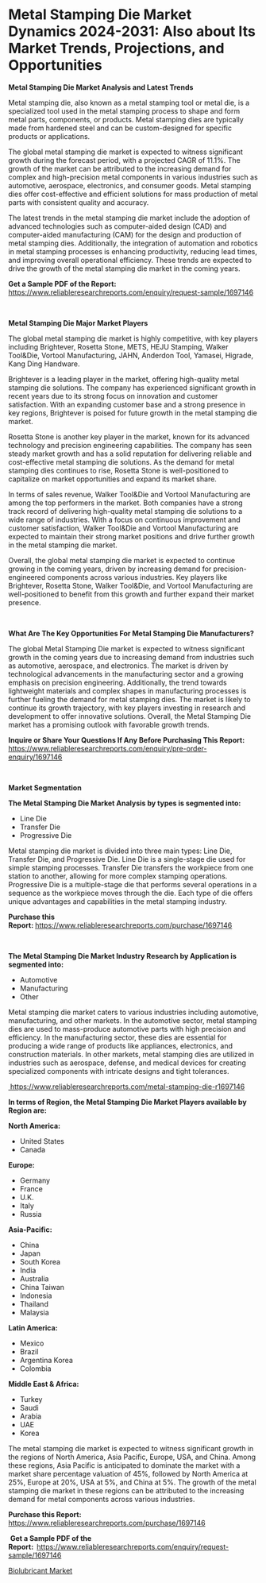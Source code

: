 <p><h1>Metal Stamping Die Market Dynamics 2024-2031: Also about Its Market Trends, Projections, and Opportunities</h1></p><p><strong>Metal Stamping Die Market Analysis and Latest Trends</strong></p>
<p><p>Metal stamping die, also known as a metal stamping tool or metal die, is a specialized tool used in the metal stamping process to shape and form metal parts, components, or products. Metal stamping dies are typically made from hardened steel and can be custom-designed for specific products or applications.</p><p>The global metal stamping die market is expected to witness significant growth during the forecast period, with a projected CAGR of 11.1%. The growth of the market can be attributed to the increasing demand for complex and high-precision metal components in various industries such as automotive, aerospace, electronics, and consumer goods. Metal stamping dies offer cost-effective and efficient solutions for mass production of metal parts with consistent quality and accuracy.</p><p>The latest trends in the metal stamping die market include the adoption of advanced technologies such as computer-aided design (CAD) and computer-aided manufacturing (CAM) for the design and production of metal stamping dies. Additionally, the integration of automation and robotics in metal stamping processes is enhancing productivity, reducing lead times, and improving overall operational efficiency. These trends are expected to drive the growth of the metal stamping die market in the coming years.</p></p>
<p><strong>Get a Sample PDF of the Report:&nbsp;</strong> <a href="https://www.reliableresearchreports.com/enquiry/request-sample/1697146">https://www.reliableresearchreports.com/enquiry/request-sample/1697146</a></p>
<p>&nbsp;</p>
<p><strong>Metal Stamping Die Major Market Players</strong></p>
<p><p>The global metal stamping die market is highly competitive, with key players including Brightever, Rosetta Stone, METS, HEJU Stamping, Walker Tool&Die, Vortool Manufacturing, JAHN, Anderdon Tool, Yamasei, Higrade, Kang Ding Handware. </p><p>Brightever is a leading player in the market, offering high-quality metal stamping die solutions. The company has experienced significant growth in recent years due to its strong focus on innovation and customer satisfaction. With an expanding customer base and a strong presence in key regions, Brightever is poised for future growth in the metal stamping die market.</p><p>Rosetta Stone is another key player in the market, known for its advanced technology and precision engineering capabilities. The company has seen steady market growth and has a solid reputation for delivering reliable and cost-effective metal stamping die solutions. As the demand for metal stamping dies continues to rise, Rosetta Stone is well-positioned to capitalize on market opportunities and expand its market share.</p><p>In terms of sales revenue, Walker Tool&Die and Vortool Manufacturing are among the top performers in the market. Both companies have a strong track record of delivering high-quality metal stamping die solutions to a wide range of industries. With a focus on continuous improvement and customer satisfaction, Walker Tool&Die and Vortool Manufacturing are expected to maintain their strong market positions and drive further growth in the metal stamping die market.</p><p>Overall, the global metal stamping die market is expected to continue growing in the coming years, driven by increasing demand for precision-engineered components across various industries. Key players like Brightever, Rosetta Stone, Walker Tool&Die, and Vortool Manufacturing are well-positioned to benefit from this growth and further expand their market presence.</p></p>
<p>&nbsp;</p>
<p><strong>What Are The Key Opportunities For Metal Stamping Die Manufacturers?</strong></p>
<p><p>The global Metal Stamping Die market is expected to witness significant growth in the coming years due to increasing demand from industries such as automotive, aerospace, and electronics. The market is driven by technological advancements in the manufacturing sector and a growing emphasis on precision engineering. Additionally, the trend towards lightweight materials and complex shapes in manufacturing processes is further fueling the demand for metal stamping dies. The market is likely to continue its growth trajectory, with key players investing in research and development to offer innovative solutions. Overall, the Metal Stamping Die market has a promising outlook with favorable growth trends.</p></p>
<p><strong>Inquire or Share Your Questions If Any Before Purchasing This Report:</strong> <a href="https://www.reliableresearchreports.com/enquiry/pre-order-enquiry/1697146">https://www.reliableresearchreports.com/enquiry/pre-order-enquiry/1697146</a></p>
<p>&nbsp;</p>
<p><strong>Market Segmentation</strong></p>
<p><strong>The Metal Stamping Die Market Analysis by types is segmented into:</strong></p>
<p><ul><li>Line Die</li><li>Transfer Die</li><li>Progressive Die</li></ul></p>
<p><p>Metal stamping die market is divided into three main types: Line Die, Transfer Die, and Progressive Die. Line Die is a single-stage die used for simple stamping processes. Transfer Die transfers the workpiece from one station to another, allowing for more complex stamping operations. Progressive Die is a multiple-stage die that performs several operations in a sequence as the workpiece moves through the die. Each type of die offers unique advantages and capabilities in the metal stamping industry.</p></p>
<p><strong>Purchase this Report:&nbsp;</strong><a href="https://www.reliableresearchreports.com/purchase/1697146">https://www.reliableresearchreports.com/purchase/1697146</a></p>
<p>&nbsp;</p>
<p><strong>The Metal Stamping Die Market Industry Research by Application is segmented into:</strong></p>
<p><ul><li>Automotive</li><li>Manufacturing</li><li>Other</li></ul></p>
<p><p>Metal stamping die market caters to various industries including automotive, manufacturing, and other markets. In the automotive sector, metal stamping dies are used to mass-produce automotive parts with high precision and efficiency. In the manufacturing sector, these dies are essential for producing a wide range of products like appliances, electronics, and construction materials. In other markets, metal stamping dies are utilized in industries such as aerospace, defense, and medical devices for creating specialized components with intricate designs and tight tolerances.</p></p>
<p><a href="https://www.reliableresearchreports.com/metal-stamping-die-r1697146">&nbsp;https://www.reliableresearchreports.com/metal-stamping-die-r1697146</a></p>
<p><strong>In terms of Region, the Metal Stamping Die Market Players available by Region are:</strong></p>
<p>
    <p> <strong> North America: </strong>
        <ul>
            <li>United States</li>
            <li>Canada</li>
        </ul>
        </p> 
    <p> <strong> Europe: </strong>
        <ul>
            <li>Germany</li>
            <li>France</li>
            <li>U.K.</li>
            <li>Italy</li>
            <li>Russia</li>
        </ul>
        </p> 
    <p> <strong> Asia-Pacific: </strong>
        <ul>
            <li>China</li>
            <li>Japan</li>
            <li>South Korea</li>
            <li>India</li>
            <li>Australia</li>
            <li>China Taiwan</li>
            <li>Indonesia</li>
            <li>Thailand</li>
            <li>Malaysia</li>
        </ul>
        </p> 
    <p> <strong> Latin America: </strong>
        <ul>
            <li>Mexico</li>
            <li>Brazil</li>
            <li>Argentina Korea</li>
            <li>Colombia</li>
        </ul>
        </p> 
    <p> <strong> Middle East & Africa: </strong>
        <ul>
            <li>Turkey</li>
            <li>Saudi</li>
            <li>Arabia</li>
            <li>UAE</li>
            <li>Korea</li>
        </ul>
    </p>
    </p>
<p><p>The metal stamping die market is expected to witness significant growth in the regions of North America, Asia Pacific, Europe, USA, and China. Among these regions, Asia Pacific is anticipated to dominate the market with a market share percentage valuation of 45%, followed by North America at 25%, Europe at 20%, USA at 5%, and China at 5%. The growth of the metal stamping die market in these regions can be attributed to the increasing demand for metal components across various industries.</p></p>
<p><strong>Purchase this Report: </strong><a href="https://www.reliableresearchreports.com/purchase/1697146">https://www.reliableresearchreports.com/purchase/1697146</a></p>
<p>&nbsp;<strong>Get a Sample PDF of the Report:&nbsp;&nbsp;</strong><a href="https://www.reliableresearchreports.com/enquiry/request-sample/1697146">https://www.reliableresearchreports.com/enquiry/request-sample/1697146</a></p>
<p><strong></strong></p>
<p><p><a href="https://github.com/LibbySpencer2018/Market-Research-Report-List-1/blob/main/biolubricant-market.md">Biolubricant Market</a></p></p>